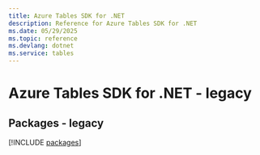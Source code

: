 ```yaml
---
title: Azure Tables SDK for .NET
description: Reference for Azure Tables SDK for .NET
ms.date: 05/29/2025
ms.topic: reference
ms.devlang: dotnet
ms.service: tables
---
```

# Azure Tables SDK for .NET - legacy
## Packages - legacy
[!INCLUDE [packages](tables-index.md)]